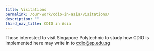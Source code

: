 ```yaml
---
title: Visitations
permalink: /our-work/cdio-in-asia/visitations/
description: ""
third_nav_title: CDIO in Asia
---
```

Those interested to visit Singapore Polytechnic to study how CDIO is implemented here may write in to cdio@sp.edu.sg 